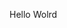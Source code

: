 Hello Wolrd



























































































































































































































































































































































































































































































































































































































































































